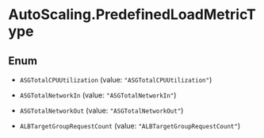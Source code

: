 # AutoScaling.PredefinedLoadMetricType

## Enum


* `ASGTotalCPUUtilization` (value: `"ASGTotalCPUUtilization"`)

* `ASGTotalNetworkIn` (value: `"ASGTotalNetworkIn"`)

* `ASGTotalNetworkOut` (value: `"ASGTotalNetworkOut"`)

* `ALBTargetGroupRequestCount` (value: `"ALBTargetGroupRequestCount"`)


